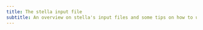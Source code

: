 ```yaml
---
title: The stella input file
subtitle: An overview on stella's input files and some tips on how to use them.
---
```

